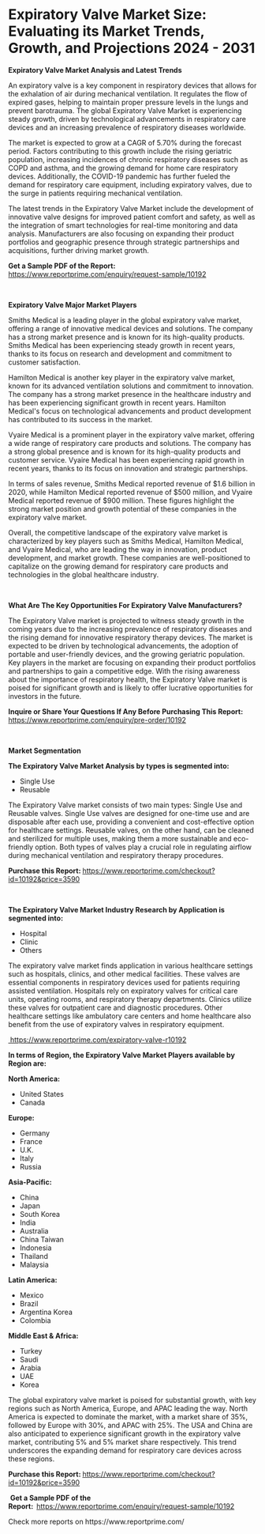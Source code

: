 <p><h1>Expiratory Valve Market Size: Evaluating its Market Trends, Growth, and Projections 2024 - 2031</h1></p><p><strong>Expiratory Valve Market Analysis and Latest Trends</strong></p>
<p><p>An expiratory valve is a key component in respiratory devices that allows for the exhalation of air during mechanical ventilation. It regulates the flow of expired gases, helping to maintain proper pressure levels in the lungs and prevent barotrauma. The global Expiratory Valve Market is experiencing steady growth, driven by technological advancements in respiratory care devices and an increasing prevalence of respiratory diseases worldwide.</p><p>The market is expected to grow at a CAGR of 5.70% during the forecast period. Factors contributing to this growth include the rising geriatric population, increasing incidences of chronic respiratory diseases such as COPD and asthma, and the growing demand for home care respiratory devices. Additionally, the COVID-19 pandemic has further fueled the demand for respiratory care equipment, including expiratory valves, due to the surge in patients requiring mechanical ventilation.</p><p>The latest trends in the Expiratory Valve Market include the development of innovative valve designs for improved patient comfort and safety, as well as the integration of smart technologies for real-time monitoring and data analysis. Manufacturers are also focusing on expanding their product portfolios and geographic presence through strategic partnerships and acquisitions, further driving market growth.</p></p>
<p><strong>Get a Sample PDF of the Report:&nbsp;</strong> <a href="https://www.reportprime.com/enquiry/request-sample/10192">https://www.reportprime.com/enquiry/request-sample/10192</a></p>
<p>&nbsp;</p>
<p><strong>Expiratory Valve Major Market Players</strong></p>
<p><p>Smiths Medical is a leading player in the global expiratory valve market, offering a range of innovative medical devices and solutions. The company has a strong market presence and is known for its high-quality products. Smiths Medical has been experiencing steady growth in recent years, thanks to its focus on research and development and commitment to customer satisfaction.</p><p>Hamilton Medical is another key player in the expiratory valve market, known for its advanced ventilation solutions and commitment to innovation. The company has a strong market presence in the healthcare industry and has been experiencing significant growth in recent years. Hamilton Medical's focus on technological advancements and product development has contributed to its success in the market.</p><p>Vyaire Medical is a prominent player in the expiratory valve market, offering a wide range of respiratory care products and solutions. The company has a strong global presence and is known for its high-quality products and customer service. Vyaire Medical has been experiencing rapid growth in recent years, thanks to its focus on innovation and strategic partnerships.</p><p>In terms of sales revenue, Smiths Medical reported revenue of $1.6 billion in 2020, while Hamilton Medical reported revenue of $500 million, and Vyaire Medical reported revenue of $900 million. These figures highlight the strong market position and growth potential of these companies in the expiratory valve market.</p><p>Overall, the competitive landscape of the expiratory valve market is characterized by key players such as Smiths Medical, Hamilton Medical, and Vyaire Medical, who are leading the way in innovation, product development, and market growth. These companies are well-positioned to capitalize on the growing demand for respiratory care products and technologies in the global healthcare industry.</p></p>
<p>&nbsp;</p>
<p><strong>What Are The Key Opportunities For Expiratory Valve Manufacturers?</strong></p>
<p><p>The Expiratory Valve market is projected to witness steady growth in the coming years due to the increasing prevalence of respiratory diseases and the rising demand for innovative respiratory therapy devices. The market is expected to be driven by technological advancements, the adoption of portable and user-friendly devices, and the growing geriatric population. Key players in the market are focusing on expanding their product portfolios and partnerships to gain a competitive edge. With the rising awareness about the importance of respiratory health, the Expiratory Valve market is poised for significant growth and is likely to offer lucrative opportunities for investors in the future.</p></p>
<p><strong>Inquire or Share Your Questions If Any Before Purchasing This Report:</strong> <a href="https://www.reportprime.com/enquiry/pre-order/10192">https://www.reportprime.com/enquiry/pre-order/10192</a></p>
<p>&nbsp;</p>
<p><strong>Market Segmentation</strong></p>
<p><strong>The Expiratory Valve Market Analysis by types is segmented into:</strong></p>
<p><ul><li>Single Use</li><li>Reusable</li></ul></p>
<p><p>The Expiratory Valve market consists of two main types: Single Use and Reusable valves. Single Use valves are designed for one-time use and are disposable after each use, providing a convenient and cost-effective option for healthcare settings. Reusable valves, on the other hand, can be cleaned and sterilized for multiple uses, making them a more sustainable and eco-friendly option. Both types of valves play a crucial role in regulating airflow during mechanical ventilation and respiratory therapy procedures.</p></p>
<p><strong>Purchase this Report:&nbsp;</strong><a href="https://www.reportprime.com/checkout?id=10192&price=3590">https://www.reportprime.com/checkout?id=10192&price=3590</a></p>
<p>&nbsp;</p>
<p><strong>The Expiratory Valve Market Industry Research by Application is segmented into:</strong></p>
<p><ul><li>Hospital</li><li>Clinic</li><li>Others</li></ul></p>
<p><p>The expiratory valve market finds application in various healthcare settings such as hospitals, clinics, and other medical facilities. These valves are essential components in respiratory devices used for patients requiring assisted ventilation. Hospitals rely on expiratory valves for critical care units, operating rooms, and respiratory therapy departments. Clinics utilize these valves for outpatient care and diagnostic procedures. Other healthcare settings like ambulatory care centers and home healthcare also benefit from the use of expiratory valves in respiratory equipment.</p></p>
<p><a href="https://www.reportprime.com/expiratory-valve-r10192">&nbsp;https://www.reportprime.com/expiratory-valve-r10192</a></p>
<p><strong>In terms of Region, the Expiratory Valve Market Players available by Region are:</strong></p>
<p>
    <p> <strong> North America: </strong>
        <ul>
            <li>United States</li>
            <li>Canada</li>
        </ul>
        </p> 
    <p> <strong> Europe: </strong>
        <ul>
            <li>Germany</li>
            <li>France</li>
            <li>U.K.</li>
            <li>Italy</li>
            <li>Russia</li>
        </ul>
        </p> 
    <p> <strong> Asia-Pacific: </strong>
        <ul>
            <li>China</li>
            <li>Japan</li>
            <li>South Korea</li>
            <li>India</li>
            <li>Australia</li>
            <li>China Taiwan</li>
            <li>Indonesia</li>
            <li>Thailand</li>
            <li>Malaysia</li>
        </ul>
        </p> 
    <p> <strong> Latin America: </strong>
        <ul>
            <li>Mexico</li>
            <li>Brazil</li>
            <li>Argentina Korea</li>
            <li>Colombia</li>
        </ul>
        </p> 
    <p> <strong> Middle East & Africa: </strong>
        <ul>
            <li>Turkey</li>
            <li>Saudi</li>
            <li>Arabia</li>
            <li>UAE</li>
            <li>Korea</li>
        </ul>
    </p>
    </p>
<p><p>The global expiratory valve market is poised for substantial growth, with key regions such as North America, Europe, and APAC leading the way. North America is expected to dominate the market, with a market share of 35%, followed by Europe with 30%, and APAC with 25%. The USA and China are also anticipated to experience significant growth in the expiratory valve market, contributing 5% and 5% market share respectively. This trend underscores the expanding demand for respiratory care devices across these regions.</p></p>
<p><strong>Purchase this Report: </strong><a href="https://www.reportprime.com/checkout?id=10192&price=3590">https://www.reportprime.com/checkout?id=10192&price=3590</a></p>
<p>&nbsp;<strong>Get a Sample PDF of the Report:&nbsp;&nbsp;</strong><a href="https://www.reportprime.com/enquiry/request-sample/10192">https://www.reportprime.com/enquiry/request-sample/10192</a></p>
<p><strong></strong></p>
<p>Check more reports on https://www.reportprime.com/</p>